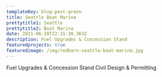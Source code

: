 ```yaml
---
templateKey: blog-post-green
title: Seattle Boat Marina
prettytitle1: Seattle
prettytitle2: Boat Marina
date: 2021-06-28T22:31:30.363Z
description: Fuel Upgrades & Concession Stand
featuredprojects: true
featuredimage: /img/redbarn-seattle-boat-marina.jpg
---
```

Fuel Upgrades & Concession Stand Civil Design & Permitting